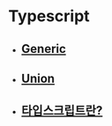 # Typescript

- ## [Generic](./Typescript_Generic.md)
- ## [Union](./Typescript_Union.md)
- ## [타입스크립트란?](./Typescript_타입스크립트란.md)
